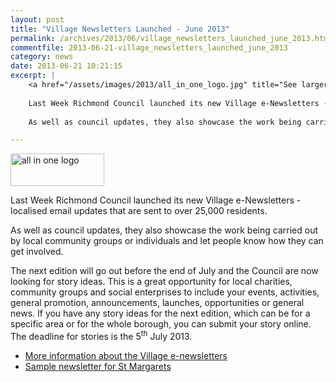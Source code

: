 ```yaml
---
layout: post
title: "Village Newsletters Launched - June 2013"
permalink: /archives/2013/06/village_newsletters_launched_june_2013.html
commentfile: 2013-06-21-village_newsletters_launched_june_2013
category: news
date: 2013-06-21 10:21:15
excerpt: |
    <a href="/assets/images/2013/all_in_one_logo.jpg" title="See larger version of - all in one logo"><img src="/assets/images/2013/all_in_one_logo_thumb.jpg" width="150" height="52" alt="all in one logo" class=" right" /></a>
    
    Last Week Richmond Council launched its new Village e-Newsletters - localised email updates that are sent to over 25,000 residents.
    
    As well as council updates, they also showcase the work being carried out by local community groups or individuals and let people know how they can get involved.

---
```


<a href="/assets/images/2013/all_in_one_logo.jpg" title="See larger version of - all in one logo"><img src="/assets/images/2013/all_in_one_logo_thumb.jpg" width="150" height="52" alt="all in one logo" class=" right" /></a>

Last Week Richmond Council launched its new Village e-Newsletters - localised email updates that are sent to over 25,000 residents.

As well as council updates, they also showcase the work being carried out by local community groups or individuals and let people know how they can get involved.

The next edition will go out before the end of July and the Council are now looking for story ideas. This is a great opportunity for local charities, community groups and social enterprises to include your events, activities, general promotion, announcements, launches, opportunities or general news. If you have any story ideas for the next edition, which can be for a specific area or for the whole borough, you can submit your story online. The deadline for stories is the 5<sup>th</sup> July 2013.

-   [More information about the Village e-newsletters](http://www.richmond.gov.uk/all_in_one_villages_newsletters)
-   [Sample newsletter for St Margarets](http://www2.richmond.gov.uk/village_newsletters/vn_May2013_Twickenham.htm)
